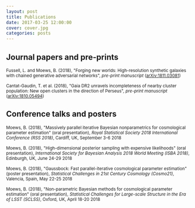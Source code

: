 ```yaml
---
layout: post
title: Publications
date: 2017-03-25 12:00:00
cover: cover.jpg
categories: posts
---
```


## Journal papers and pre-prints

<small>Fussell, L. and Moews, B. (2018), "Forging new worlds: High-resolution synthetic galaxies with chained generative adversarial networks", _pre-print manuscript_ ([arXiv:1811.03081](https://arxiv.org/abs/1811.03081))</small>

<small>Cantat-Gaudin, T. et al. (2018), "Gaia DR2 unravels incompleteness of nearby cluster population: New open clusters in the direction of Perseus", _pre-print manuscript_ ([arXiv:1810.05494](https://arxiv.org/abs/1810.05494))</small>

## Conference talks and posters

<small>Moews, B. (2018), "Massively parallel iterative Bayesian nonparametrics for cosmological parameter estimation" (oral presentation), _Royal Statistical Society 2018 International Conference (RSS 2018)_, Cardiff, UK, September 3-6 2018</small>

<small>Moews, B. (2018), "High-dimensional posterior sampling with expensive likelihoods" (oral presentation), _International Society for Bayesian Analysis 2018 World Meeting (ISBA 2018)_, Edinburgh, UK, June 24-29 2018</small>

<small>Moews, B. (2018), "Gaussbock: Fast parallel-iterative cosmological parameter estimation" (poster presentation), _Statistical Challenges in 21st Century Cosmology (Cosmo21)_, Valencia, Spain, May 22-25 2018</small>

<small>Moews, B. (2018), "Non-parametric Bayesian methods for cosmological parameter estimation" (oral presentation), _Statistical Challenges for Large-scale Structure in the Era of LSST (SCLSS)_, Oxford, UK, April 18-20 2018</small>
